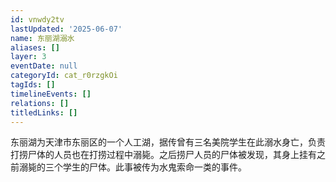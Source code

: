 ```yaml
---
id: vnwdy2tv
lastUpdated: '2025-06-07'
name: 东丽湖溺水
aliases: []
layer: 3
eventDate: null
categoryId: cat_r0rzgkOi
tagIds: []
timelineEvents: []
relations: []
titledLinks: []
---
```

东丽湖为天津市东丽区的一个人工湖，据传曾有三名美院学生在此溺水身亡，负责打捞尸体的人员也在打捞过程中溺毙。之后捞尸人员的尸体被发现，其身上挂有之前溺毙的三个学生的尸体。此事被传为水鬼索命一类的事件。
